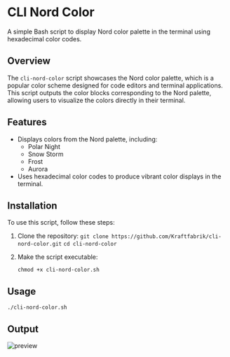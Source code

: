# CLI Nord Color

A simple Bash script to display Nord color palette in the terminal using hexadecimal color codes.

## Overview

The `cli-nord-color` script showcases the Nord color palette, which is a popular color scheme designed for code editors and terminal applications. This script outputs the color blocks corresponding to the Nord palette, allowing users to visualize the colors directly in their terminal.

## Features

- Displays colors from the Nord palette, including:
  - Polar Night
  - Snow Storm
  - Frost
  - Aurora
- Uses hexadecimal color codes to produce vibrant color displays in the terminal.

## Installation

To use this script, follow these steps:

1. Clone the repository:
   `git clone https://github.com/Kraftfabrik/cli-nord-color.git`
   `cd cli-nord-color`

2. Make the script executable:
   
   `chmod +x cli-nord-color.sh`

## Usage
   `./cli-nord-color.sh`

## Output
![preview](https://github.com/user-attachments/assets/36c41b87-eebe-4f20-84b7-aac998d6fa11)
